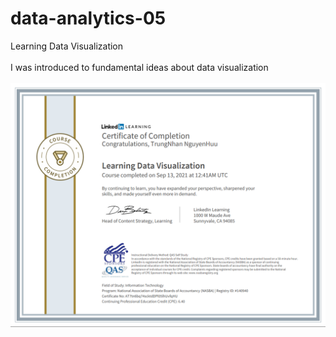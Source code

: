 # data-analytics-05
Learning Data Visualization
<br />
<br />
I was introduced to fundamental ideas about data visualization
<br />
<br />
<img src="CertificateOfCompletion.png"/>
